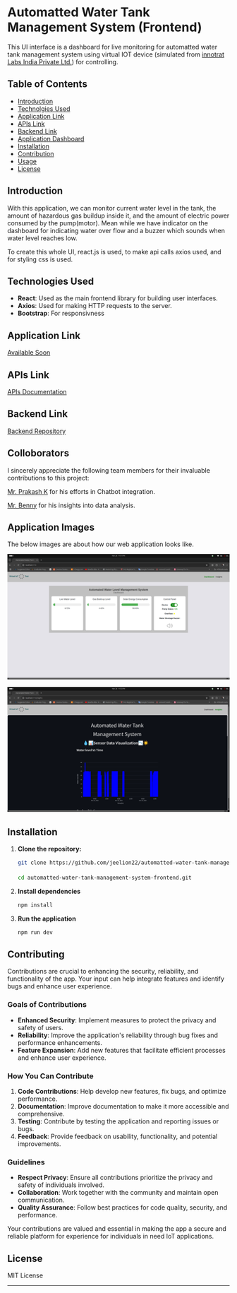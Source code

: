 # Automatted Water Tank Management System (Frontend)

This UI interface is a dashboard for live monitoring for automatted water tank management system using virtual IOT device (simulated from [innotrat Labs India Private Ltd.](https://innotrat.com/)) for controlling.

## Table of Contents

- [Introduction](#introduction)
- [Technolgies Used](#technologies-used)
- [Application Link](#application-link)
- [APIs Link](#apis-link)
- [Backend Link](#backend-link)
- [Application Dashboard](#application-images)
- [Installation](#installation)
- [Contribution](#contributing)
- [Usage](#usage)
- [License](#license)

## Introduction

With this application, we can monitor current water level in the tank, the amount of hazardous gas buildup inside it, and the amount of electric power consumed by the pump(motor). Mean while we have indicator on the dashboard for indicating water over flow and a buzzer which sounds when water level reaches low.

To create this whole UI, react.js is used, to make api calls axios used, and for styling css is used.

## Technologies Used

- **React**: Used as the main frontend library for building user interfaces.
- **Axios**: Used for making HTTP requests to the server.
- **Bootstrap**: For responsivness

## Application Link

[Available Soon](#solution1.innotrat.in)

## APIs Link

[APIs Documentation](https://documenter.getpostman.com/view/21877600/2sAYBUCXA8)

## Backend Link

[Backend Repository](https://github.com/jeelion22/automatted-water-tank-management-system-backend)

## Colloborators

I sincerely appreciate the following team members for their invaluable contributions to this project:

[Mr. Prakash K](https://github.com/praks8870/my_chatbot_hack) for his efforts in Chatbot integration.

[Mr. Benny](https://github.com/Benny-752/automatted-_water_tank_management_system) for his insights into data analysis.

## Application Images

The below images are about how our web application looks like.

![dashboard](/src/assets/dashboard.png)

![insights](/src/assets/insights.png)

## Installation

1. **Clone the repository:**

   ```bash
   git clone https://github.com/jeelion22/automatted-water-tank-management-system-frontend.git

   cd automatted-water-tank-management-system-frontend.git

   ```

2. **Install dependencies**

   ```bash
   npm install

   ```

3. **Run the application**
   ```bash
   npm run dev
   ```

## Contributing

Contributions are crucial to enhancing the security, reliability, and functionality of the app. Your input can help integrate features and identify bugs and enhance user experience.

### Goals of Contributions

- **Enhanced Security**: Implement measures to protect the privacy and safety of users.
- **Reliability**: Improve the application's reliability through bug fixes and performance enhancements.
- **Feature Expansion**: Add new features that facilitate efficient processes and enhance user experience.

### How You Can Contribute

1. **Code Contributions**: Help develop new features, fix bugs, and optimize performance.
2. **Documentation**: Improve documentation to make it more accessible and comprehensive.
3. **Testing**: Contribute by testing the application and reporting issues or bugs.
4. **Feedback**: Provide feedback on usability, functionality, and potential improvements.

### Guidelines

- **Respect Privacy**: Ensure all contributions prioritize the privacy and safety of individuals involved.
- **Collaboration**: Work together with the community and maintain open communication.
- **Quality Assurance**: Follow best practices for code quality, security, and performance.

Your contributions are valued and essential in making the app a secure and reliable platform for experience for individuals in need IoT applications.

## License

MIT License

---
